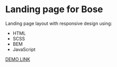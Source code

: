 # Landing page for Bose
Landing page layout with responsive design using:
- HTML
- SCSS
- BEM
- JavaScript

[DEMO LINK](https://andrieieva-yuliia.github.io/Bose-landing/)
